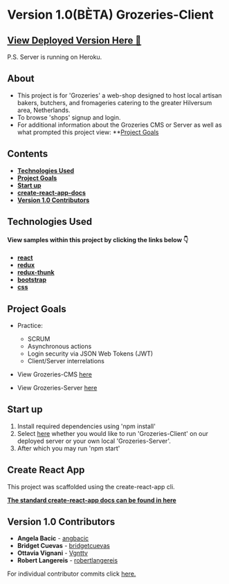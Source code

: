 # Version 1.0(BÈTA) Grozeries-Client 

## [View Deployed Version Here 🥕](https://grozeries-client.netlify.com)
P.S. Server is running on Heroku.

## About

- This project is for 'Grozeries' a web-shop designed to host local artisan bakers, butchers, and fromageries catering to the greater  Hilversum area, Netherlands. 
- To browse 'shops' signup and login.
- For additional information about the Grozeries CMS or Server as well as what prompted this project view: **[Project Goals](#project-goals)

## Contents

- **[Technologies Used](#technologies-used)**
- **[Project Goals](#project-goals)**
- **[Start up](#start-up)**
- **[create-react-app-docs](#create-react-app)**
- **[Version 1.0 Contributors](#version-1.0-contributors)**

## Technologies Used

#### View samples within this project by clicking the links below 👇

- **[react](./src/Components/Product/productListPage.js)**
- **[redux](./src/reducers/products.js)**
- **[redux-thunk](./src/actions/products.js)**
- **[bootstrap](./src/Components/Signup/signupForm.js)**
- **[css](./src/Components/Navigation/navigationBar.css)**

## Project Goals

- Practice: 
  - SCRUM
  - Asynchronous actions
  - Login security via JSON Web Tokens (JWT)
  - Client/Server interrelations 
  
- View Grozeries-CMS [here](https://github.com/AlbertSmit/Grozeries-CMS)    
- View Grozeries-Server [here](https://github.com/AlbertSmit/Grozeries-Server) 

## Start up

1. Install required dependencies using 'npm install'
2. Select [here](.src/constants.js) whether you would like to run 'Grozeries-Client' on our deployed server or your own local 'Grozeries-Server'.
3. After which you may run 'npm start'

## Create React App

This project was scaffolded using the create-react-app cli. 

**[The standard create-react-app docs can be found in here](./create-react-app-docs.md)**

## Version 1.0 Contributors

* **Angela Bacic** - [angbacic](https://github.com/angbacic)
* **Bridget Cuevas** - [bridgetcuevas](https://github.com/bridgetcuevas)
* **Ottavia Vignani** - [Vgnttv](https://github.com/Vgnttv)
* **Robert Langereis** - [robertlangereis](https://github.com/robertlangereis)

For individual contributor commits click [here.](https://github.com/AlbertSmit/Grozeries-Client/graphs/contributors) 


